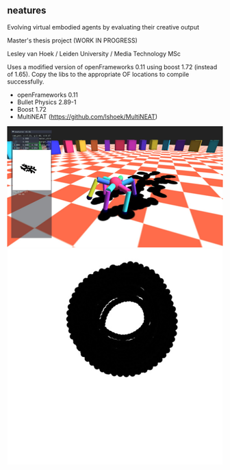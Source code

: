 ## neatures
Evolving virtual embodied agents by evaluating their creative output

Master's thesis project (WORK IN PROGRESS)

Lesley van Hoek / Leiden University / Media Technology MSc


Uses a modified version of openFrameworks 0.11 using boost 1.72 (instead of 1.65). Copy the libs to the appropriate OF locations to compile successfully.

- openFrameworks 0.11
- Bullet Physics 2.89-1
- Boost 1.72
- MultiNEAT (https://github.com/lshoek/MultiNEAT)

![Preview](preview/preview-app.jpg)
![Preview](preview/preview-art.jpg)
